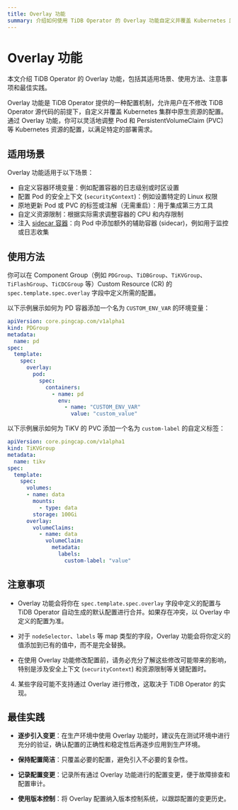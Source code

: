 ```yaml
---
title: Overlay 功能
summary: 介绍如何使用 TiDB Operator 的 Overlay 功能自定义并覆盖 Kubernetes 原生资源的配置，例如调整 Pod、PersistentVolumeClaim 等资源，以满足不同的部署需求。
---
```


# Overlay 功能

本文介绍 TiDB Operator 的 Overlay 功能，包括其适用场景、使用方法、注意事项和最佳实践。

Overlay 功能是 TiDB Operator 提供的一种配置机制，允许用户在不修改 TiDB Operator 源代码的前提下，自定义并覆盖 Kubernetes 集群中原生资源的配置。通过 Overlay 功能，你可以灵活地调整 Pod 和 PersistentVolumeClaim (PVC) 等 Kubernetes 资源的配置，以满足特定的部署需求。

## 适用场景

Overlay 功能适用于以下场景：

- 自定义容器环境变量：例如配置容器的日志级别或时区设置
- 配置 Pod 的安全上下文 (`securityContext`)：例如设置特定的 Linux 权限
- 原地更新 Pod 或 PVC 的标签或注解（无需重启）：用于集成第三方工具
- 自定义资源限制：根据实际需求调整容器的 CPU 和内存限制
- 注入 [sidecar 容器](https://kubernetes.io/zh-cn/docs/concepts/workloads/pods/sidecar-containers/)：向 Pod 中添加额外的辅助容器 (sidecar)，例如用于监控或日志收集

## 使用方法

你可以在 Component Group（例如 `PDGroup`、`TiDBGroup`、`TiKVGroup`、`TiFlashGroup`、`TiCDCGroup` 等）Custom Resource (CR) 的 `spec.template.spec.overlay` 字段中定义所需的配置。

以下示例展示如何为 PD 容器添加一个名为 `CUSTOM_ENV_VAR` 的环境变量：

```yaml
apiVersion: core.pingcap.com/v1alpha1
kind: PDGroup
metadata:
  name: pd
spec:
  template:
    spec:
      overlay:
        pod:
          spec:
            containers:
              - name: pd
                env:
                  - name: "CUSTOM_ENV_VAR"
                    value: "custom_value"
```

以下示例展示如何为 TiKV 的 PVC 添加一个名为 `custom-label` 的自定义标签：

```yaml
apiVersion: core.pingcap.com/v1alpha1
kind: TiKVGroup
metadata:
  name: tikv
spec:
  template:
    spec:
      volumes:
      - name: data
        mounts:
          - type: data
        storage: 100Gi
      overlay:
        volumeClaims:
          - name: data
            volumeClaim:
              metadata:
                labels:
                  custom-label: "value"
```

## 注意事项

- Overlay 功能会将你在 `spec.template.spec.overlay` 字段中定义的配置与 TiDB Operator 自动生成的默认配置进行合并。如果存在冲突，以 Overlay 中定义的配置为准。

- 对于 `nodeSelector`、`labels` 等 map 类型的字段，Overlay 功能会将你定义的值添加到已有的值中，而不是完全替换。

- 在使用 Overlay 功能修改配置前，请务必充分了解这些修改可能带来的影响，特别是涉及安全上下文 (`securityContext`) 和资源限制等关键配置时。

4. 某些字段可能不支持通过 Overlay 进行修改，这取决于 TiDB Operator 的实现。

## 最佳实践

- **逐步引入变更**：在生产环境中使用 Overlay 功能时，建议先在测试环境中进行充分的验证，确认配置的正确性和稳定性后再逐步应用到生产环境。

- **保持配置简洁**：只覆盖必要的配置，避免引入不必要的复杂性。

- **记录配置变更**：记录所有通过 Overlay 功能进行的配置变更，便于故障排查和配置审计。

- **使用版本控制**：将 Overlay 配置纳入版本控制系统，以跟踪配置的变更历史。
